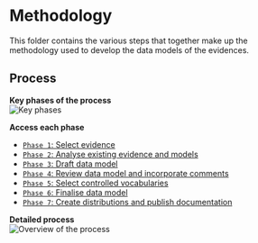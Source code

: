 # Methodology

This folder contains the various steps that together make up the methodology used to develop the data models of the evidences.

## Process

**Key phases of the process**\
![Key phases](https://github.com/barthelemyf/SDG-sandbox/blob/master/process_and_method/resources/20200713_WP4_methodology_Phasesv0.03.jpg)

**Access each phase**
- [`Phase 1`: Select evidence](phase1.md)
- [`Phase 2`: Analyse existing evidence and models](phase2.md)
- [`Phase 3`: Draft data model](phase3.md)
- [`Phase 4`: Review data model and incorporate comments](phase4.md)
- [`Phase 5`: Select controlled vocabularies](phase5.md)
- [`Phase 6`: Finalise data model](phase6.md)
- [`Phase 7`: Create distributions and publish documentation](phase7.md)


**Detailed process**\
![Overview of the process](https://github.com/barthelemyf/SDG-sandbox/blob/master/process_and_method/resources/20200713_WP4_methodology_v0.03.jpg)

